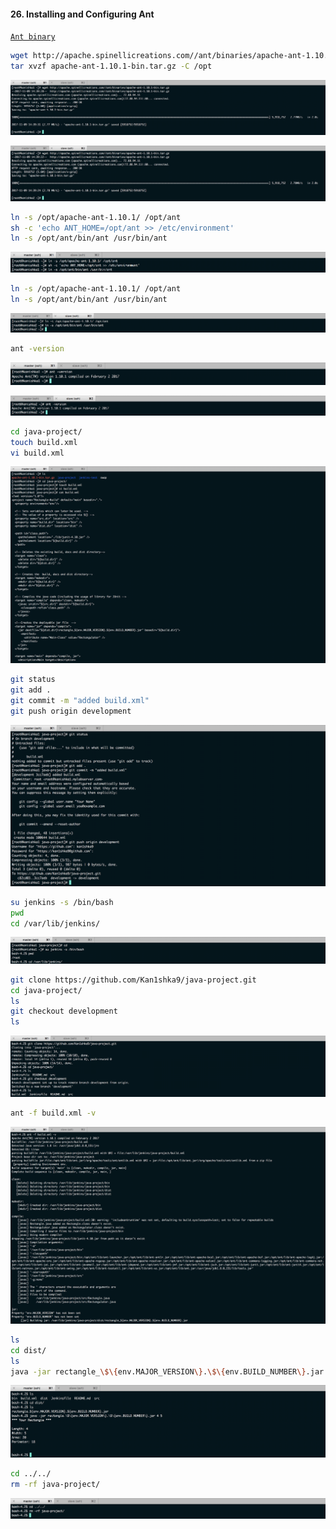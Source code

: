 #### 26. Installing and Configuring Ant

[``Ant binary``](http://ant.apache.org/bindownload.cgi)

```sh
wget http://apache.spinellicreations.com//ant/binaries/apache-ant-1.10.1-bin.tar.gz
tar xvzf apache-ant-1.10.1-bin.tar.gz -C /opt
```

![ant](images/26/1.png)

![ant](images/26/2.png)

```sh
ln -s /opt/apache-ant-1.10.1/ /opt/ant
sh -c 'echo ANT_HOME=/opt/ant >> /etc/environment'
ln -s /opt/ant/bin/ant /usr/bin/ant
```

![ant](images/26/3.png)

```sh
ln -s /opt/apache-ant-1.10.1/ /opt/ant
ln -s /opt/ant/bin/ant /usr/bin/ant
```

![ant](images/26/4.png)

```sh
ant -version
```

![ant](images/26/5.png)

![ant](images/26/6.png)

```sh
cd java-project/
touch build.xml
vi build.xml
```

![ant](images/26/7.png)

```sh
git status
git add .
git commit -m "added build.xml"
git push origin development
```

![ant](images/26/8.png)

```sh
su jenkins -s /bin/bash
pwd
cd /var/lib/jenkins/
```

![ant](images/26/9.png)

```sh
git clone https://github.com/Kan1shka9/java-project.git
cd java-project/
ls
git checkout development
ls
```

![ant](images/26/10.png)

```sh
ant -f build.xml -v
```

![ant](images/26/11.png)

```sh
ls
cd dist/
ls
java -jar rectangle_\$\{env.MAJOR_VERSION\}.\$\{env.BUILD_NUMBER\}.jar 4 5
```

![ant](images/26/12.png)

```sh
cd ../../
rm -rf java-project/
```

![ant](images/26/13.png)